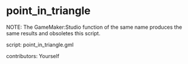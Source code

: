 point_in_triangle
=================

NOTE: The GameMaker:Studio function of the same name produces the same results 
and obsoletes this script.

script: point_in_triangle.gml

contributors: Yourself
